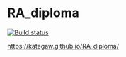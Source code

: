 # RA_diploma
 
[![Build status](https://ci.appveyor.com/api/projects/status/254352f6vxc3ywj5?svg=true)](https://ci.appveyor.com/project/KateGaw/ra-diploma)


https://kategaw.github.io/RA_diploma/